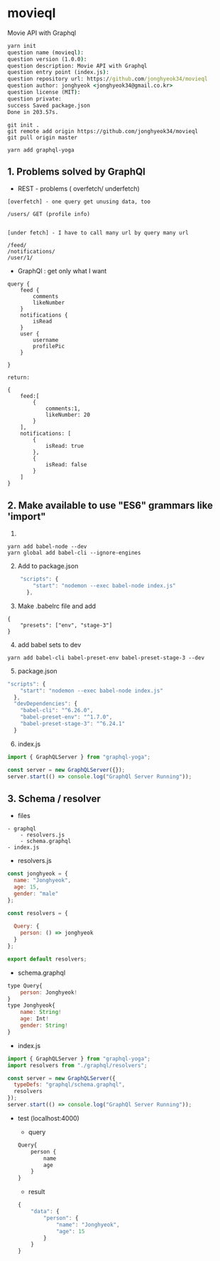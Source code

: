 # movieql
Movie API with Graphql


```cmd
yarn init
question name (movieql):
question version (1.0.0):
question description: Movie API with Graphql
question entry point (index.js):
question repository url: https://github.com/jonghyeok34/movieql
question author: jonghyeok <jonghyeok34@gmail.co.kr>
question license (MIT):
question private:
success Saved package.json
Done in 203.57s.
```

```
git init .
git remote add origin https://github.com/jonghyeok34/movieql
git pull origin master
```

```
yarn add graphql-yoga
```

## 1. Problems solved by GraphQl

- REST - problems ( overfetch/ underfetch)
```
[overfetch] - one query get unusing data, too

/users/ GET (profile info)  


[under fetch] - I have to call many url by query many url

/feed/
/notifications/
/user/1/
```

- GraphQl : get only what I want
```
query {
    feed {
        comments
        likeNumber
    }
    notifications {
        isRead
    }
    user {
        username
        profilePic
    }

}

return:

{
    feed:[
        {
            comments:1,
            likeNumber: 20
        }
    ],
    notifications: [
        {
            isRead: true
        },
        {
            isRead: false
        }
    ]
}
```

## 2. Make available to use "ES6" grammars like 'import"

1. 		
```
yarn add babel-node --dev
yarn global add babel-cli --ignore-engines

```		
2. Add to package.json
``` js
    "scripts": {
        "start": "nodemon --exec babel-node index.js" 
      },
```
		
3. Make .babelrc file and add 
```
{
    "presets": ["env", "stage-3"]
}

```
4. add babel sets to dev
```		
yarn add babel-cli babel-preset-env babel-preset-stage-3 --dev
```		
5. package.json 
```js
"scripts": {
    "start": "nodemon --exec babel-node index.js"
  },
  "devDependencies": {
    "babel-cli": "^6.26.0",
    "babel-preset-env": "^1.7.0",
    "babel-preset-stage-3": "^6.24.1"
  }

```

6. index.js

```js
import { GraphQLServer } from "graphql-yoga";

const server = new GraphQLServer({});
server.start(() => console.log("GraphQl Server Running"));
```

## 3. Schema / resolver

- files
```
- graphql
    - resolvers.js
    - schema.graphql
- index.js

```

- resolvers.js
```js
const jonghyeok = {
  name: "Jonghyeok",
  age: 15,
  gender: "male"
};

const resolvers = {
  
  Query: {
    person: () => jonghyeok
  }
};

export default resolvers;

```

- schema.graphql

```js
type Query{
    person: Jonghyeok!
}
type Jonghyeok{
    name: String!
    age: Int!
    gender: String!
}
```

- index.js
```js
import { GraphQLServer } from "graphql-yoga";
import resolvers from "./graphql/resolvers";

const server = new GraphQLServer({
  typeDefs: "graphql/schema.graphql",
  resolvers
});
server.start(() => console.log("GraphQl Server Running"));

```

- test (localhost:4000)

    - query
    ```js
    Query{
        person {
            name
            age
        }
    }
    ```
    - result
    ```js
    {
        "data": {
            "person": {
                "name": "Jonghyeok",
                "age": 15
            }
        }
    }
    ```